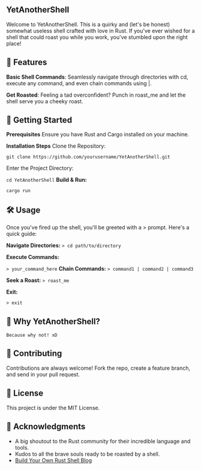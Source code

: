 ## YetAnotherShell

Welcome to YetAnotherShell. This is a quirky and (let's be honest) somewhat useless shell crafted with love in Rust. If you've ever wished for a shell that could roast you while you work, you've stumbled upon the right place!

## 🌟 Features

**Basic Shell Commands**: Seamlessly navigate through directories with cd, execute any command, and even chain commands using |.

**Get Roasted**: Feeling a tad overconfident? Punch in roast_me and let the shell serve you a cheeky roast.

## 🚀 Getting Started

**Prerequisites**
Ensure you have Rust and Cargo installed on your machine.

**Installation Steps**
Clone the Repository:

```git clone https://github.com/yourusername/YetAnotherShell.git```

Enter the Project Directory:

```cd YetAnotherShell```
**Build & Run:**

```cargo run```

## 🛠 Usage

Once you've fired up the shell, you'll be greeted with a > prompt. Here's a quick guide:

**Navigate Directories:**
```> cd path/to/directory```

**Execute Commands:**

```> your_command_here```
**Chain Commands:**
```> command1 | command2 | command3```

**Seek a Roast:**
```> roast_me```

**Exit:**

```> exit```

## 🤔 Why YetAnotherShell?

    Because why not! xD

## 🤝 Contributing

Contributions are always welcome! Fork the repo, create a feature branch, and send in your pull request.

## 📜 License

This project is under the MIT License.

## 🙏 Acknowledgments

* A big shoutout to the Rust community for their incredible language and tools.
* Kudos to all the brave souls ready to be roasted by a shell.
* [Build Your Own Rust Shell Blog](https://www.joshmcguigan.com/blog/build-your-own-shell-rust/)
